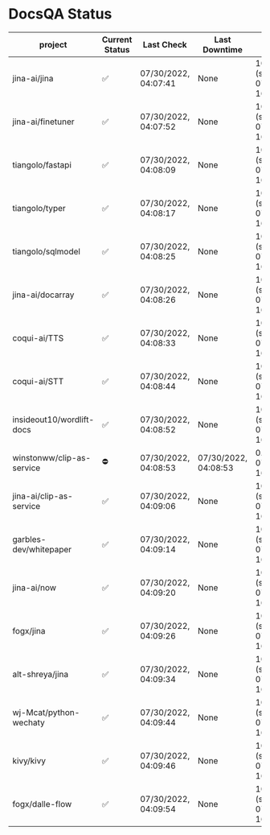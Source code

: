 # DocsQA Status

|         project         |Current Status|     Last Check     |   Last Downtime    |              % Uptime              |
|-------------------------|--------------|--------------------|--------------------|------------------------------------|
|jina-ai/jina             |✅            |07/30/2022, 04:07:41|None                |100.000 (since 07/29/2022, 16:38:18)|
|jina-ai/finetuner        |✅            |07/30/2022, 04:07:52|None                |100.000 (since 07/29/2022, 16:38:18)|
|tiangolo/fastapi         |✅            |07/30/2022, 04:08:09|None                |100.000 (since 07/29/2022, 16:38:18)|
|tiangolo/typer           |✅            |07/30/2022, 04:08:17|None                |100.000 (since 07/29/2022, 16:38:18)|
|tiangolo/sqlmodel        |✅            |07/30/2022, 04:08:25|None                |100.000 (since 07/29/2022, 16:38:18)|
|jina-ai/docarray         |✅            |07/30/2022, 04:08:26|None                |100.000 (since 07/29/2022, 16:38:18)|
|coqui-ai/TTS             |✅            |07/30/2022, 04:08:33|None                |100.000 (since 07/29/2022, 16:38:18)|
|coqui-ai/STT             |✅            |07/30/2022, 04:08:44|None                |100.000 (since 07/29/2022, 16:38:18)|
|insideout10/wordlift-docs|✅            |07/30/2022, 04:08:52|None                |100.000 (since 07/29/2022, 16:38:18)|
|winstonww/clip-as-service|⛔️           |07/30/2022, 04:08:53|07/30/2022, 04:08:53|0.000 (since 07/29/2022, 16:38:18)  |
|jina-ai/clip-as-service  |✅            |07/30/2022, 04:09:06|None                |100.000 (since 07/29/2022, 16:38:18)|
|garbles-dev/whitepaper   |✅            |07/30/2022, 04:09:14|None                |100.000 (since 07/29/2022, 16:38:18)|
|jina-ai/now              |✅            |07/30/2022, 04:09:20|None                |100.000 (since 07/29/2022, 16:38:18)|
|fogx/jina                |✅            |07/30/2022, 04:09:26|None                |100.000 (since 07/29/2022, 16:38:18)|
|alt-shreya/jina          |✅            |07/30/2022, 04:09:34|None                |100.000 (since 07/29/2022, 16:38:18)|
|wj-Mcat/python-wechaty   |✅            |07/30/2022, 04:09:44|None                |100.000 (since 07/29/2022, 16:38:18)|
|kivy/kivy                |✅            |07/30/2022, 04:09:46|None                |100.000 (since 07/29/2022, 16:38:18)|
|fogx/dalle-flow          |✅            |07/30/2022, 04:09:54|None                |100.000 (since 07/29/2022, 16:38:18)|
